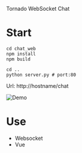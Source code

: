 Tornado WebSocket Chat

# Start
```shell
cd chat_web
npm install
npm build

cd ..
python server.py # port:80
```
Url: http://hostname/chat

![Demo](https://raw.githubusercontent.com/shiinaao/tornado-websocket-chat/master/image/demo.gif)

# Use
- Websocket
- Vue